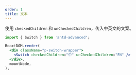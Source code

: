 ```yaml
---
order: 1
title: 文本
---
```


使用 `checkedChildren` 和 `unCheckedChildren`，传入中英文的文案。

```jsx
import { Switch } from 'antd-advanced';

ReactDOM.render(
  <div className="p-switch-wrapper">
    <Switch checkedChildren="中" unCheckedChildren="EN" />
  </div>,
  mountNode,
);
```
